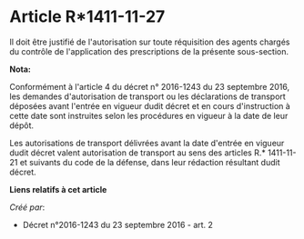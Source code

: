 # Article R*1411-11-27

Il doit être justifié de l'autorisation sur toute réquisition des agents chargés du contrôle de l'application des
prescriptions de la présente sous-section.

**Nota:**

Conformément à l'article 4 du décret n° 2016-1243 du 23 septembre 2016, les demandes d'autorisation de transport ou les
déclarations de transport déposées avant l'entrée en vigueur dudit décret et en cours d'instruction à cette date sont
instruites selon les procédures en vigueur à la date de leur dépôt.

Les autorisations de transport délivrées avant la date d'entrée en vigueur dudit décret valent autorisation de transport au
sens des articles R.* 1411-11-21 et suivants du code de la défense, dans leur rédaction résultant dudit décret.

**Liens relatifs à cet article**

_Créé par_:

  - Décret n°2016-1243 du 23 septembre 2016 - art. 2

